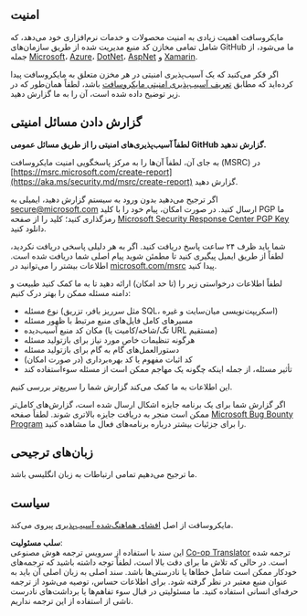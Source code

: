 <!--
CO_OP_TRANSLATOR_METADATA:
{
  "original_hash": "cc205495d4eace1fabcdee963024069f",
  "translation_date": "2025-04-03T05:58:35+00:00",
  "source_file": "SECURITY.md",
  "language_code": "fa"
}
-->
## امنیت

مایکروسافت اهمیت زیادی به امنیت محصولات و خدمات نرم‌افزاری خود می‌دهد، که شامل تمامی مخازن کد منبع مدیریت شده از طریق سازمان‌های GitHub ما می‌شود، از جمله [Microsoft](https://github.com/Microsoft)، [Azure](https://github.com/Azure)، [DotNet](https://github.com/dotnet)، [AspNet](https://github.com/aspnet) و [Xamarin](https://github.com/xamarin).

اگر فکر می‌کنید که یک آسیب‌پذیری امنیتی در هر مخزن متعلق به مایکروسافت پیدا کرده‌اید که مطابق [تعریف آسیب‌پذیری امنیتی مایکروسافت](https://aka.ms/security.md/definition) باشد، لطفاً همان‌طور که در زیر توضیح داده شده است، آن را به ما گزارش دهید.

## گزارش دادن مسائل امنیتی

**لطفاً آسیب‌پذیری‌های امنیتی را از طریق مسائل عمومی GitHub گزارش ندهید.**

به جای آن، لطفاً آن‌ها را به مرکز پاسخگویی امنیت مایکروسافت (MSRC) در [https://msrc.microsoft.com/create-report](https://aka.ms/security.md/msrc/create-report) گزارش دهید.

اگر ترجیح می‌دهید بدون ورود به سیستم گزارش دهید، ایمیلی به [secure@microsoft.com](mailto:secure@microsoft.com) ارسال کنید. در صورت امکان، پیام خود را با کلید PGP ما رمزگذاری کنید؛ کلید را از صفحه [Microsoft Security Response Center PGP Key](https://aka.ms/security.md/msrc/pgp) دانلود کنید.

شما باید ظرف ۲۴ ساعت پاسخ دریافت کنید. اگر به هر دلیلی پاسخی دریافت نکردید، لطفاً از طریق ایمیل پیگیری کنید تا مطمئن شوید پیام اصلی شما دریافت شده است. اطلاعات بیشتر را می‌توانید در [microsoft.com/msrc](https://www.microsoft.com/msrc) پیدا کنید.

لطفاً اطلاعات درخواستی زیر را (تا حد امکان) ارائه دهید تا به ما کمک کنید طبیعت و دامنه مسئله ممکن را بهتر درک کنیم:

  * نوع مسئله (مثل سرریز بافر، تزریق SQL، اسکریپت‌نویسی میان‌سایت و غیره)
  * مسیرهای کامل فایل‌های منبع مرتبط با ظهور مسئله
  * مکان کد منبع آسیب‌دیده (تگ/شاخه/کامیت یا URL مستقیم)
  * هرگونه تنظیمات خاص مورد نیاز برای بازتولید مسئله
  * دستورالعمل‌های گام به گام برای بازتولید مسئله
  * کد اثبات مفهوم یا کد بهره‌برداری (در صورت امکان)
  * تأثیر مسئله، از جمله اینکه چگونه یک مهاجم ممکن است از مسئله سوءاستفاده کند

این اطلاعات به ما کمک می‌کند گزارش شما را سریع‌تر بررسی کنیم.

اگر گزارش شما برای یک برنامه جایزه اشکال ارسال شده است، گزارش‌های کامل‌تر ممکن است منجر به دریافت جایزه بالاتری شوند. لطفاً صفحه [Microsoft Bug Bounty Program](https://aka.ms/security.md/msrc/bounty) را برای جزئیات بیشتر درباره برنامه‌های فعال ما مشاهده کنید.

## زبان‌های ترجیحی

ما ترجیح می‌دهیم تمامی ارتباطات به زبان انگلیسی باشد.

## سیاست

مایکروسافت از اصل [افشای هماهنگ‌شده آسیب‌پذیری](https://aka.ms/security.md/cvd) پیروی می‌کند.

**سلب مسئولیت**:  
این سند با استفاده از سرویس ترجمه هوش مصنوعی [Co-op Translator](https://github.com/Azure/co-op-translator) ترجمه شده است. در حالی که تلاش ما برای دقت بالا است، لطفاً توجه داشته باشید که ترجمه‌های خودکار ممکن است شامل خطاها یا نادرستی‌ها باشد. سند اصلی به زبان اصلی آن باید به عنوان منبع معتبر در نظر گرفته شود. برای اطلاعات حساس، توصیه می‌شود از ترجمه حرفه‌ای انسانی استفاده کنید. ما مسئولیتی در قبال سوء تفاهم‌ها یا برداشت‌های نادرست ناشی از استفاده از این ترجمه نداریم.